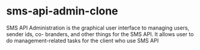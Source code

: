 # sms-api-admin-clone
SMS API Administration  is the graphical user interface to managing users, sender ids, co- branders, and other things for the SMS API. It allows user to do management-related tasks for the  client who use SMS API
